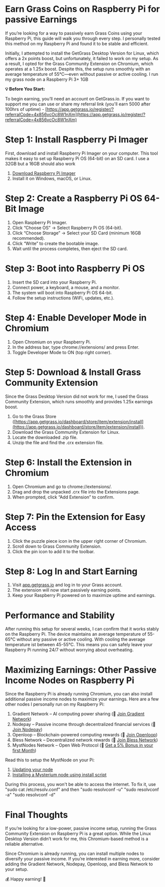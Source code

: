 # Earn Grass Coins on Raspberry Pi for passive Earnings
If you’re looking for a way to passively earn Grass Coins using your Raspberry Pi, this guide will walk you through every step. I personally tested this method on my Raspberry Pi and found it to be stable and efficient.

Initially, I attempted to install the GetGrass Desktop Version for Linux, which offers a 2x points boost, but unfortunately, it failed to work on my setup. As a result, I opted for the Grass Community Extension on Chromium, which operates at a 1.25x boost. Despite this, the setup runs smoothly with an average temperature of 55°C—even without passive or active cooling. I run my grass node on a Raspberry Pi 3+ 1GB

**💡 Before You Start:**

To begin earning, you’ll need an account on GetGrass.io. If you want to support me you can use or share my referral link (you'll earn 5000 after 100hrs of uptime) - [https://app.getgrass.io/register/?referralCode=4x856vcOc8W1nXm](https://app.getgrass.io/register/?referralCode=4x856vcOc8W1nXm)

# Step 1: Install Raspberry Pi Imager

First, download and install Raspberry Pi Imager on your computer. This tool makes it easy to set up Raspberry Pi OS (64-bit) on an SD card. I use a 32GB but a 16GB should also work

1. [Download Raspberry Pi Imager](https://www.raspberrypi.com/software/)
2. Install it on Windows, macOS, or Linux.



# Step 2: Create a Raspberry Pi OS 64-Bit Image

1. Open Raspberry Pi Imager.
2. Click “Choose OS” → Select Raspberry Pi OS (64-bit).
3. Click “Choose Storage” → Select your SD Card (minimum 16GB recommended).
4. Click “Write” to create the bootable image.
5. Wait until the process completes, then eject the SD card.

# Step 3: Boot into Raspberry Pi OS

1. Insert the SD card into your Raspberry Pi.
2. Connect power, a keyboard, a mouse, and a monitor.
3. The system will boot into Raspberry Pi OS 64-bit.
4. Follow the setup instructions (WiFi, updates, etc.).

# Step 4: Enable Developer Mode in Chromium

1. Open Chromium on your Raspberry Pi.
2. In the address bar, type chrome://extensions/ and press Enter.
3. Toggle Developer Mode to ON (top right corner).

# Step 5: Download & Install Grass Community Extension

Since the Grass Desktop Version did not work for me, I used the Grass Community Extension, which runs smoothly and provides 1.25x earnings boost.

1. Go to the Grass Store ([https://app.getgrass.io/dashboard/store/item/extension/install](https://app.getgrass.io/dashboard/store/item/extension/install)).
2. Download the Grass Community Extension for Linux.
3. Locate the downloaded .zip file.
4. Unzip the file and find the .crx extension file.

# Step 6: Install the Extension in Chromium

1. Open Chromium and go to chrome://extensions/.
2. Drag and drop the unpacked .crx file into the Extensions page.
3. When prompted, click “Add Extension” to confirm.

# Step 7: Pin the Extension for Easy Access

1. Click the puzzle piece icon in the upper right corner of Chromium.
2. Scroll down to Grass Community Extension.
3. Click the pin icon to add it to the toolbar.

# Step 8: Log In and Start Earning

1. Visit [app.getgrass.io](http://app.getgrass.io) and log in to your Grass account.
2. The extension will now start passively earning points.
3. Keep your Raspberry Pi powered on to maximize uptime and earnings.



# Performance and Stability

After running this setup for several weeks, I can confirm that it works stably on the Raspberry Pi. The device maintains an average temperature of 55-65°C without any passive or active cooling. With cooling the average temperature ist between 45-55°C. This means you can safely leave your Raspberry Pi running 24/7 without worrying about overheating.



# Maximizing Earnings: Other Passive Income Nodes on Raspberry Pi

Since the Raspberry Pi is already running Chromium, you can also install additional passive income nodes to maximize your earnings. Here are a few other nodes I personally run on my Raspberry Pi:

1. Gradient Network – AI computing power sharing (🔗 [Join Gradient Network](https://app.gradient.network/signup?code=ZQSJY6))
2. Nodepay – Passive income through decentralized financial services (🔗 [Join Nodepay](https://app.nodepay.ai/register?ref=NDUvP8Rlp5dPyNq))
3. Openloop – Blockchain-powered computing rewards (🔗 [Join Openloop](https://openloop.so/auth/register?ref=old415f48e))
4. Bless Network – Decentralized network rewards (🔗 [Join Bless Network](https://bless.network/dashboard?ref=973E48))
5. MystNodes Network – Open Web Protocol (🔗 [Get a 5% Bonus in your first Month](https://mystnodes.co/?referral_code=BUmKWB7kB6eiejJETzeSbglOId0Lp3etFY8xkaAK))

Read this to setup the MystNode on your Pi:

1.  [Updating your node](https://help.mystnodes.com/en/articles/8005521-updating-your-node)
2.  [Installing a Mysterium node using install script](https://help.mystnodes.com/en/articles/4531779-installing-a-mysterium-node-using-install-script)

During this process, you won't be able to access the internet. 
To fix it, use "sudo cat /etc/resolv.conf" and then
"sudo resolvconf -u"
"sudo resolvconf -a"
"sudo resolvconf -d"



# Final Thoughts

If you’re looking for a low-power, passive income setup, running the Grass Community Extension on Raspberry Pi is a great option. While the Linux Desktop Version didn’t work for me, this Chromium-based method is a reliable alternative.

Since Chromium is already running, you can install multiple nodes to diversify your passive income. If you’re interested in earning more, consider adding the Gradient Network, Nodepay, Openloop, and Bless Network to your setup.

💰 Happy earning! 🚀
